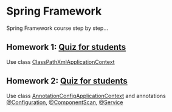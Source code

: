 Spring Framework
=======


Spring Framework course step by step...

## Homework 1: [Quiz for students](https://github.com/DmitriySh/spring-microservices-course/tree/feature/02-spring-annotation/01-spring-xml)
Use class [ClassPathXmlApplicationContext](https://docs.spring.io/spring/docs/5.0.x/javadoc-api/org/springframework/context/support/ClassPathXmlApplicationContext.html)

## Homework 2: [Quiz for students](https://github.com/DmitriySh/spring-microservices-course/tree/feature/02-spring-annotation/02-spring-annotation)
Use class [AnnotationConfigApplicationContext](https://docs.spring.io/spring/docs/5.0.x/javadoc-api/org/springframework/context/annotation/AnnotationConfigApplicationContext.html) and annotations [@Configuration](https://docs.spring.io/spring/docs/5.0.x/javadoc-api/org/springframework/context/annotation/Configuration.html), [@ComponentScan](https://docs.spring.io/spring/docs/5.0.x/javadoc-api/org/springframework/context/annotation/ComponentScan.html), [@Service](https://docs.spring.io/spring/docs/5.0.x/javadoc-api/org/springframework/stereotype/Service.html)
